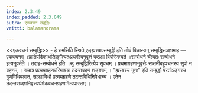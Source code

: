 ```yaml
---
index: 2.3.49
index_padded: 2.3.049
sutra: एकवचनं संबुद्धिः
vritti: balamanorama

---
```

<<एकवचनं सम्बुद्धिः>> - हे रामसिति स्थिते,एङ्ह्यस्वात्सम्बुद्धेः॑ इति लोपं विधास्यन् सम्बुद्धिसञ्ज्ञामाह — एकवचनम् ।प्रातिपदिकार्थलिङ्गे॑त्यतःप्रथमे॑त्यनुवृत्तं षष्ठआ विपरिणम्यते ।सम्बोधने चे॑त्यतः सम्बोधने इत्यनुवर्तते । तदाह-सम्बोधने इति ।सुः सम्बुद्धि॑रित्येव सुवचम् । प्रथमाग्रहणानुवृत्तेः सप्तमीबहुवचनस्य सुपो न ग्रहणम् । नचात्र प्रत्ययग्रहणपरिभाषया तदन्तग्रहणं शङ्क्यम् । "ह्यस्वस्य गुणः" इति सम्बुद्धौ परतोऽङ्गस्य गुणविधिबलात्, सञ्ज्ञाविधौ प्रत्ययग्रहणे तदन्तविधिनिषेधाच्च । एतेन तदन्तसञ्ज्ञानिवृत्त्यर्थमेकवचनग्रहणमित्यपास्तम् । 